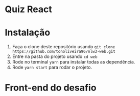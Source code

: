 <h1>Quiz React</h1>
<p></p>

# Instalação
1. Faça o clone deste repositório usando `git clone https://github.com/tonoliveira96/nlw3-web.git`
2. Entre na pasta do projeto usando `cd web`
3. Rode no terminal `yarn` para instalar todas as dependência.
4. Rode `yarn start` para rodar o projeto.

# Front-end do desafio
<div align="center">
  
</div>
